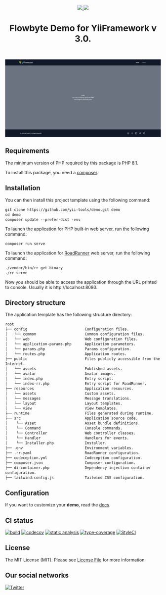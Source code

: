 <p align="center">
    <a href="https://github.com/yii-tools/demo" target="_blank">
        <img src="https://avatars.githubusercontent.com/u/121752654?s=200&v=4" height="100px">
    </a>
    <a href="https://flowbite.com/" target="_blank">
        <img src="https://flowbite.com/docs/images/logo.svg" height="100px">
    </a>    
    <h1 align="center">Flowbyte Demo for YiiFramework v 3.0.</h1>
    <br>
</p>

<p align="center">
    <a href="https://github.com/yii-tools/demo" target="_blank">
        <img src="docs/images/home.jpeg" alt="Home page" >
    </a>
</p>

## Requirements

The minimum version of PHP required by this package is PHP 8.1.

To install this package, you need a [composer](https://getcomposer.org/).

## Installation

You can then install this project template using the following command:

```shell
git clone https://github.com/yii-tools/demo.git demo
cd demo
composer update --prefer-dist -vvv
```

To launch the application for PHP built-in web server, run the following command:

```shell
composer run serve
```

To launch the application for [RoadRunner](https://roadrunner.dev/) web server, run the following command:

```shell
./vendor/bin/rr get-binary
./rr serve
```

Now you should be able to access the application through the URL printed to console. Usually it is http://localhost:8080.

## Directory structure

The application template has the following structure directory:

```text
root
├── config                          Configuration files.
│   └── common                      Common configuration files.
│   └── web                         Web configuration files.
│   └── application-params.php      Application parameters.
│   └── params.php                  Params configuration.
│   └── routes.php                  Application routes.
├── public                          Files publicly accessible from the Internet.
│   └── assets                      Published assets.
│   └── avatar                      Avatar images.
│   └── index.php                   Entry script.
│   └── index-rr.php                Entry script for RoadRunner.
├── resources                       Application resources.
│   └── assets                      Custom assets.
│   └── messages                    Message translations.
│   └── layout                      Layout templates.
│   └── view                        View templates.
├── runtime                         Files generated during runtime.
├── src                             Application source code.
│    └── Asset                      Asset bundle definitions.
│    └── Command                    Console commands.
│    └── Controller                 Web controller classes.
│    └── Handler                    Handlers for events.
|    └── Installer.php              Installer.
├── .env                            Environment variables.
├── .rr-yaml                        RoadRunner configuration.
├── codeception.yml                 Codeception configuration.
├── composer.json                   Composer configuration.
├── di-container.php                Dependency injection container configuration.
├── tailwind.config.js              Tailwind CSS configuration.
```

## Configuration

If you want to customize your **demo**, read the [docs](/docs/config.md).

## CI status

[![build](https://github.com/yii-tools/demo/workflows/build/badge.svg)](https://github.com/yii-tools/demo/actions)
[![codecov](https://codecov.io/gh/yii-tools/demo/branch/main/graph/badge.svg?token=L2M7HL7OKI)](https://codecov.io/gh/yii-tools/demo)
[![static analysis](https://github.com/yii-tools/demo/workflows/static%20analysis/badge.svg)](https://github.com/yii-tools/demo/actions?query=workflow%3A%22static+analysis%22)
[![type-coverage](https://shepherd.dev/github/yii-tools/demo/coverage.svg)](https://shepherd.dev/github/yii-tools/demo)
[![StyleCI](https://github.styleci.io/repos/613558452/shield?branch=main)](https://github.styleci.io/repos/613558452?branch=main)

## License

The MIT License (MIT). Please see [License File](LICENSE) for more information.

## Our social networks

[![Twitter](https://img.shields.io/badge/twitter-follow-1DA1F2?logo=twitter&logoColor=1DA1F2&labelColor=555555?style=flat)](https://twitter.com/Terabytesoftw)
